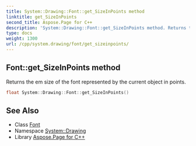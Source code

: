 ```yaml
---
title: System::Drawing::Font::get_SizeInPoints method
linktitle: get_SizeInPoints
second_title: Aspose.Page for C++
description: 'System::Drawing::Font::get_SizeInPoints method. Returns the em size of the font represented by the current object in points in C++.'
type: docs
weight: 1300
url: /cpp/system.drawing/font/get_sizeinpoints/
---
```

## Font::get_SizeInPoints method


Returns the em size of the font represented by the current object in points.

```cpp
float System::Drawing::Font::get_SizeInPoints()
```

## See Also

* Class [Font](../)
* Namespace [System::Drawing](../../)
* Library [Aspose.Page for C++](../../../)
